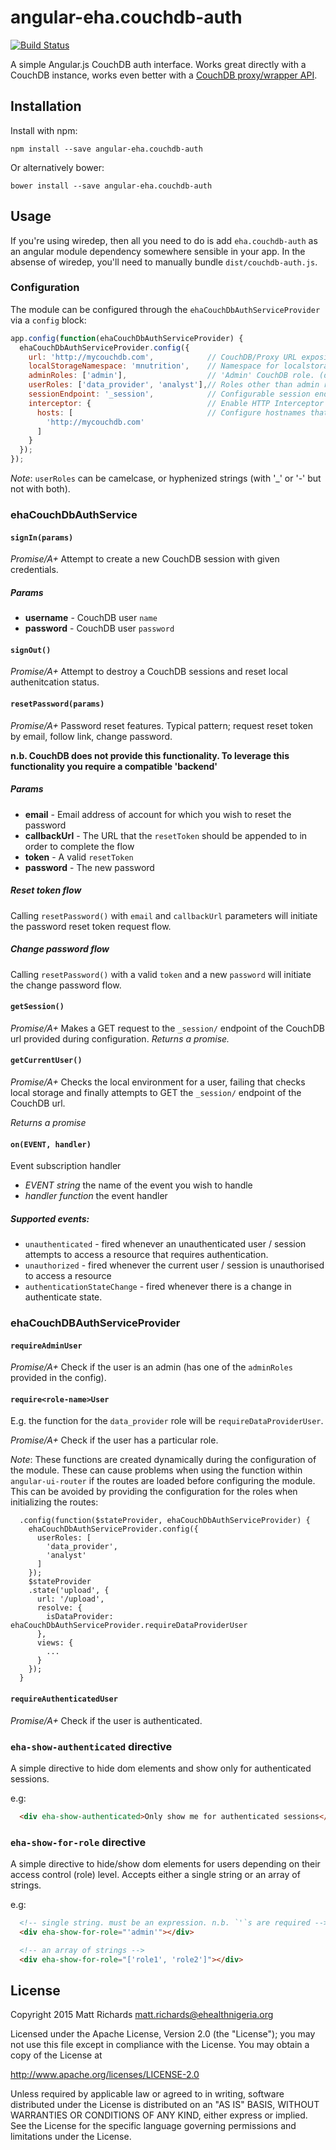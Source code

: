# angular-eha.couchdb-auth

[![Build Status](https://travis-ci.org/eHealthAfrica/angular-eha.couchdb-auth.svg?&branch=master)](https://travis-ci.org/eHealthAfrica/angular-eha.couchdb-auth)

A simple Angular.js CouchDB auth interface.  Works great directly with a CouchDB instance, works even better with a [CouchDB proxy/wrapper API](https://github.com/eHealthAfrica/hapi-couchdb-auth-bearer-plugin).

## Installation

Install with npm:

    npm install --save angular-eha.couchdb-auth

Or alternatively bower:

    bower install --save angular-eha.couchdb-auth

## Usage

If you're using wiredep, then all you need to do is add `eha.couchdb-auth` as an angular module dependency somewhere sensible in your app. In the absense of wiredep, you'll need to manually bundle `dist/couchdb-auth.js`.

### Configuration

The module can be configured through the `ehaCouchDbAuthServiceProvider` via a `config` block:

```javascript
app.config(function(ehaCouchDbAuthServiceProvider) {
  ehaCouchDbAuthServiceProvider.config({
    url: 'http://mycouchdb.com',            // CouchDB/Proxy URL exposing _session endpoints
    localStorageNamespace: 'mnutrition',    // Namespace for localstorage (default: lf)
    adminRoles: ['admin'],                  // 'Admin' CouchDB role. (default: `['_admin']`)
    userRoles: ['data_provider', 'analyst'],// Roles other than admin roles
    sessionEndpoint: '_session',            // Configurable session endpoint (default: `'_session'`)
    interceptor: {                          // Enable HTTP Interceptor (default: false)
      hosts: [                              // Configure hostnames that should be intercepted
        'http://mycouchdb.com'
      ]
    }
  });
});
```

_Note_: `userRoles` can be camelcase, or hyphenized strings (with '_' or '-' but not with both).

### ehaCouchDbAuthService

#### `signIn(params)`

_Promise/A+_ Attempt to create a new CouchDB session with given credentials.

##### Params

- **username** - CouchDB user `name`
- **password** - CouchDB user `password`

#### `signOut()`

_Promise/A+_ Attempt to destroy a CouchDB sessions and reset local authenitcation status.

####  `resetPassword(params)`

_Promise/A+_ Password reset features. Typical pattern; request reset token by email, follow link, change password.

**n.b. CouchDB does not provide this functionality. To leverage this functionality you require a compatible 'backend'**

##### Params

- **email** - Email address of account for which you wish to reset the password
- **callbackUrl** - The URL that the `resetToken` should be appended to in order to complete the flow
- **token** - A valid `resetToken`
- **password** - The new password

##### Reset token flow

Calling `resetPassword()` with `email` and `callbackUrl` parameters will initiate the password reset token request flow.

##### Change password flow

Calling `resetPassword()` with a valid `token` and a new `password` will initiate the change password flow.

#### `getSession()`

_Promise/A+_ Makes a GET request to the `_session/` endpoint of the CouchDB url provided during configuration. _Returns a promise._

#### `getCurrentUser()`

_Promise/A+_ Checks the local environment for a user, failing that checks local storage and finally attempts to GET the `_session/` endpoint of the CouchDB url.

_Returns a promise_

#### `on(EVENT, handler)`

Event subscription handler

- *EVENT* _string_ the name of the event you wish to handle
- *handler* _function_ the event handler

##### Supported events:

- `unauthenticated` - fired whenever an unauthenticated user / session attempts to access a resource that requires authentication.
- `unauthorized` - fired whenever the current user / session is unauthorised to access a resource
- `authenticationStateChange` - fired whenever there is a change in authenticate state.

### ehaCouchDBAuthServiceProvider

#### `requireAdminUser`

_Promise/A+_ Check if the user is an admin (has one of the `adminRoles` provided in the config).

#### `require<role-name>User`

E.g. the function for the `data_provider` role will be `requireDataProviderUser`.

_Promise/A+_ Check if the user has a particular role.

_Note_: These functions are created dynamically during the configuration of the module. These can cause problems when using the function within `angular-ui-router` if the routes are loaded before configuring the module. This can be avoided by providing the configuration for the roles when initializing the routes:

```
  .config(function($stateProvider, ehaCouchDbAuthServiceProvider) {
    ehaCouchDbAuthServiceProvider.config({
      userRoles: [
        'data_provider',
        'analyst'
      ]
    });
    $stateProvider
    .state('upload', {
      url: '/upload',
      resolve: {
        isDataProvider: ehaCouchDbAuthServiceProvider.requireDataProviderUser
      },
      views: {
        ...
      }
    });
  }
```

#### `requireAuthenticatedUser`

_Promise/A+_ Check if the user is authenticated.

### `eha-show-authenticated` directive

A simple directive to hide dom elements and show only for authenticated sessions.

e.g:

```html
  <div eha-show-authenticated>Only show me for authenticated sessions</div>
```

### `eha-show-for-role` directive

A simple directive to hide/show dom elements for users depending on their access control (role) level.  Accepts either a single string or an array of strings.

e.g:

```html
  <!-- single string. must be an expression. n.b. `'`s are required -->
  <div eha-show-for-role="'admin'"></div>

  <!-- an array of strings -->
  <div eha-show-for-role="['role1', 'role2']"></div>
```

## License

Copyright 2015 Matt Richards <matt.richards@ehealthnigeria.org>

Licensed under the Apache License, Version 2.0 (the "License"); you may not use this file except in compliance with the License.  You may obtain a copy of the License at

http://www.apache.org/licenses/LICENSE-2.0

Unless required by applicable law or agreed to in writing, software distributed under the License is distributed on an "AS IS" BASIS, WITHOUT WARRANTIES OR CONDITIONS OF ANY KIND, either express or implied.  See the License for the specific language governing permissions and limitations under the License.
